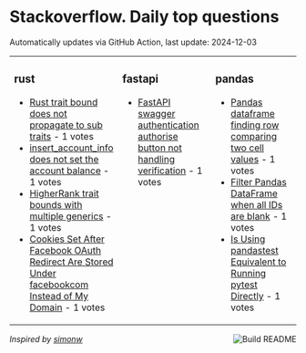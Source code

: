 # Stackoverflow. Daily top questions 

Automatically updates via GitHub Action, last update: <!-- date starts -->2024-12-03<!-- date ends -->


<table><tr><td valign="top" width="33%">

### rust
<!-- rust starts -->
* [Rust trait bound does not propagate to sub traits](https://stackoverflow.com/questions/79248092/rust-trait-bound-does-not-propagate-to-sub-traits) - 1 votes
* [insert_account_info does not set the account balance](https://stackoverflow.com/questions/79244534/insert-account-info-does-not-set-the-account-balance) - 1 votes
* [HigherRank trait bounds with multiple generics](https://stackoverflow.com/questions/79244116/higher-rank-trait-bounds-with-multiple-generics) - 1 votes
* [Cookies Set After Facebook OAuth Redirect Are Stored Under facebookcom Instead of My Domain](https://stackoverflow.com/questions/79243950/cookies-set-after-facebook-oauth-redirect-are-stored-under-facebook-com-instead) - 1 votes
<!-- rust ends -->
</td><td valign="top" width="34%">


### fastapi
<!-- fastapi starts -->
* [FastAPI swagger authentication authorise button not handling verification](https://stackoverflow.com/questions/79243343/fastapi-swagger-authentication-authorise-button-not-handling-verification) - 1 votes
<!-- fastapi ends -->
</td><td valign="top" width="34%">


### pandas
<!-- pandas starts -->
* [Pandas dataframe  finding row comparing two cell values](https://stackoverflow.com/questions/79247499/pandas-dataframe-finding-row-comparing-two-cell-values) - 1 votes
* [Filter Pandas DataFrame when all IDs are blank](https://stackoverflow.com/questions/79245819/filter-pandas-dataframe-when-all-ids-are-blank) - 1 votes
* [Is Using pandastest Equivalent to Running pytest Directly](https://stackoverflow.com/questions/79244236/is-using-pandas-test-equivalent-to-running-pytest-directly) - 1 votes
<!-- pandas ends -->
</td></tr></table>

<a href="https://github.com/hp0404/hp0404/actions"><img src="https://github.com/hp0404/hp0404/workflows/Build%20README/badge.svg" align="right" alt="Build README"></a> <p>*Inspired by  [simonw](https://github.com/simonw/simonw)*</p>
